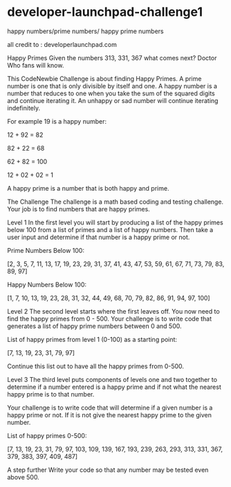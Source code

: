 # developer-launchpad-challenge1
happy numbers/prime numbers/ happy prime numbers

all credit to : developerlaunchpad.com

Happy Primes
Given the numbers 313, 331, 367 what comes next? Doctor Who fans will know.

This CodeNewbie Challenge is about finding Happy Primes. A prime number is one that is only divisible by itself and one. A happy number is a number that reduces to one when you take the sum of the squared digits and continue iterating it. An unhappy or sad number will continue iterating indefinitely.

For example 19 is a happy number:

12 + 92 = 82

82 + 22 = 68

62 + 82 = 100

12 + 02 + 02 = 1

A happy prime is a number that is both happy and prime.

The Challenge
The challenge is a math based coding and testing challenge. Your job is to find numbers that are happy primes.

Level 1
In the first level you will start by producing a list of the happy primes below 100 from a list of primes and a list of happy numbers. Then take a user input and determine if that number is a happy prime or not.

Prime Numbers Below 100:

[2, 3, 5, 7, 11, 13, 17, 19, 23, 29, 31, 37, 41, 43, 47, 53, 59, 61, 67, 71, 73, 79, 83, 89, 97]

Happy Numbers Below 100:

[1, 7, 10, 13, 19, 23, 28, 31, 32, 44, 49, 68, 70, 79, 82, 86, 91, 94, 97, 100]

Level 2
The second level starts where the first leaves off. You now need to find the happy primes from 0 - 500. Your challenge is to write code that generates a list of happy prime numbers between 0 and 500.

List of happy primes from level 1 (0-100) as a starting point:

[7, 13, 19, 23, 31, 79, 97]

Continue this list out to have all the happy primes from 0-500.

Level 3
The third level puts components of levels one and two together to determine if a number entered is a happy prime and if not what the nearest happy prime is to that number.

Your challenge is to write code that will determine if a given number is a happy prime or not. If it is not give the nearest happy prime to the given number.

List of happy primes 0-500:

[7, 13, 19, 23, 31, 79, 97, 103, 109, 139, 167, 193, 239, 263, 293, 313, 331, 367, 379, 383, 397, 409, 487]

A step further
Write your code so that any number may be tested even above 500.

